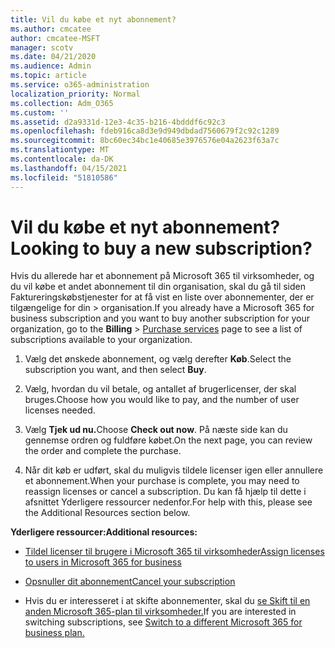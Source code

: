 ```yaml
---
title: Vil du købe et nyt abonnement?
ms.author: cmcatee
author: cmcatee-MSFT
manager: scotv
ms.date: 04/21/2020
ms.audience: Admin
ms.topic: article
ms.service: o365-administration
localization_priority: Normal
ms.collection: Adm_O365
ms.custom: ''
ms.assetid: d2a9331d-12e3-4c35-b216-4bdddf6c92c3
ms.openlocfilehash: fdeb916ca8d3e9d949dbdad7560679f2c92c1289
ms.sourcegitcommit: 8bc60ec34bc1e40685e3976576e04a2623f63a7c
ms.translationtype: MT
ms.contentlocale: da-DK
ms.lasthandoff: 04/15/2021
ms.locfileid: "51810586"
---
```

# <a name="looking-to-buy-a-new-subscription"></a><span data-ttu-id="6316c-102">Vil du købe et nyt abonnement?</span><span class="sxs-lookup"><span data-stu-id="6316c-102">Looking to buy a new subscription?</span></span>

<span data-ttu-id="6316c-103">Hvis du allerede har et abonnement på Microsoft 365 til virksomheder, og  du vil købe et andet abonnement til din organisation, skal du gå til siden Faktureringskøbstjenester for at få vist en liste over abonnementer, der er tilgængelige for din \> [](https://go.microsoft.com/fwlink/p/?linkid=868433) organisation.</span><span class="sxs-lookup"><span data-stu-id="6316c-103">If you already have a Microsoft 365 for business subscription and you want to buy another subscription for your organization, go to the **Billing** \> [Purchase services](https://go.microsoft.com/fwlink/p/?linkid=868433) page to see a list of subscriptions available to your organization.</span></span>
 
1. <span data-ttu-id="6316c-104">Vælg det ønskede abonnement, og vælg derefter **Køb**.</span><span class="sxs-lookup"><span data-stu-id="6316c-104">Select the subscription you want, and then select **Buy**.</span></span>

2. <span data-ttu-id="6316c-105">Vælg, hvordan du vil betale, og antallet af brugerlicenser, der skal bruges.</span><span class="sxs-lookup"><span data-stu-id="6316c-105">Choose how you would like to pay, and the number of user licenses needed.</span></span>

3. <span data-ttu-id="6316c-106">Vælg **Tjek ud nu.**</span><span class="sxs-lookup"><span data-stu-id="6316c-106">Choose **Check out now**.</span></span> <span data-ttu-id="6316c-107">På næste side kan du gennemse ordren og fuldføre købet.</span><span class="sxs-lookup"><span data-stu-id="6316c-107">On the next page, you can review the order and complete the purchase.</span></span>

4. <span data-ttu-id="6316c-108">Når dit køb er udført, skal du muligvis tildele licenser igen eller annullere et abonnement.</span><span class="sxs-lookup"><span data-stu-id="6316c-108">When your purchase is complete, you may need to reassign licenses or cancel a subscription.</span></span> <span data-ttu-id="6316c-109">Du kan få hjælp til dette i afsnittet Yderligere ressourcer nedenfor.</span><span class="sxs-lookup"><span data-stu-id="6316c-109">For help with this, please see the Additional Resources section below.</span></span>

 <span data-ttu-id="6316c-110">**Yderligere ressourcer:**</span><span class="sxs-lookup"><span data-stu-id="6316c-110">**Additional resources:**</span></span>
  
- [<span data-ttu-id="6316c-111">Tildel licenser til brugere i Microsoft 365 til virksomheder</span><span class="sxs-lookup"><span data-stu-id="6316c-111">Assign licenses to users in Microsoft 365 for business</span></span>](https://docs.microsoft.com/microsoft-365/admin/add-users/add-users)
    
- [<span data-ttu-id="6316c-112">Opsnuller dit abonnement</span><span class="sxs-lookup"><span data-stu-id="6316c-112">Cancel your subscription</span></span>](https://docs.microsoft.com/microsoft-365/commerce/subscriptions/cancel-your-subscription)
    
- <span data-ttu-id="6316c-113">Hvis du er interesseret i at skifte abonnementer, skal du [se Skift til en anden Microsoft 365-plan til virksomheder.](https://docs.microsoft.com/microsoft-365/commerce/subscriptions/switch-to-a-different-plan)</span><span class="sxs-lookup"><span data-stu-id="6316c-113">If you are interested in switching subscriptions, see [Switch to a different Microsoft 365 for business plan.](https://docs.microsoft.com/microsoft-365/commerce/subscriptions/switch-to-a-different-plan)</span></span>
